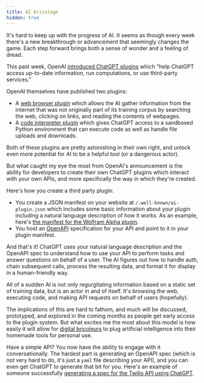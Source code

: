 ```yaml
---
title: AI bricolage
hidden: true
---
```


It's hard to keep up with the progress of AI. It seems as though every week there's a new breakthrough or advancement that seemingly changes the game. Each step forward brings both a sense of wonder and a feeling of dread. 

This past week, OpenAI [introduced ChatGPT plugins](https://openai.com/blog/chatgpt-plugins) which "help ChatGPT access up-to-date information, run computations, or use third-party services." 

OpenAI themselves have published two plugins:

- A [web browser plugin](https://openai.com/blog/chatgpt-plugins#browsing) which allows the AI gather information from the internet that was not originally part of its training corpus by searching the web, clicking on links, and reading the contents of webpages. 
- A [code interpreter plugin](https://openai.com/blog/chatgpt-plugins#code-interpreter) which gives ChatGPT access to a sandboxed Python environment that can execute code as well as handle file uploads and downloads. 

Both of these plugins are pretty astonishing in their own right, and unlock even more potential for AI to be a helpful tool (or a dangerous actor).

But what caught my eye the most from OpenAI's announcement is the ability for developers to create their own ChatGPT plugins which interact with your own APIs, and more specifically the way in which they're created.

Here's how you create a third party plugin:

- You create a JSON manifest on your website at `/.well-known/ai-plugin.json` which includes some basic information about your plugin including a natural language description of how it works. As an example, here's [the manifest for the Wolfram Alpha plugin](https://www.wolframalpha.com/.well-known/ai-plugin.json). 
- You host an [OpenAPI](https://www.openapis.org) specification for your API and point to it in your plugin manifest. 

And that's it! ChatGPT uses your natural language description and the OpenAPI spec to understand how to use your API to perform tasks and answer questions on behalf of a user. The AI figures out how to handle auth, chain subsequent calls, process the resulting data, and format it for display in a human-friendly way. 

All of a sudden AI is not only regurgitating information based on a static set of training data, but is an actor in and of itself. It's browsing the web, executing code, and making API requests on behalf of users (hopefully).

The implications of this are hard to fathom, and much will be discussed, prototyped, and explored in the coming months as people get early access to the plugin system. But what excites me the most about this model is how easily it will allow for [digital bricoleurs](https://tomcritchlow.com/2023/01/20/digital-bricolage) to plug artificial intelligence into their homemade tools for personal use. 

Have a simple API? You now have the ability to engage with it conversationally. The hardest part is generating an OpenAPI spec (which is not very hard to do, it's just a `yaml` file describing your API), and you can even get ChatGPT to generate that bit for you. Here's an example of someone successfully [generating a spec for the Twilio API using ChatGPT](https://twitter.com/danielgross/status/1639040289816866818). 



